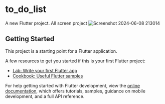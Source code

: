 # to_do_list

A new Flutter project.
All screen project
![Screenshot 2024-06-08 213014](https://github.com/bdung/to_do_list/assets/74477811/0959fed9-480d-40a2-bf6b-11b6a33b0b1a)



## Getting Started

This project is a starting point for a Flutter application.

A few resources to get you started if this is your first Flutter project:

- [Lab: Write your first Flutter app](https://docs.flutter.dev/get-started/codelab)
- [Cookbook: Useful Flutter samples](https://docs.flutter.dev/cookbook)

For help getting started with Flutter development, view the
[online documentation](https://docs.flutter.dev/), which offers tutorials,
samples, guidance on mobile development, and a full API reference.

